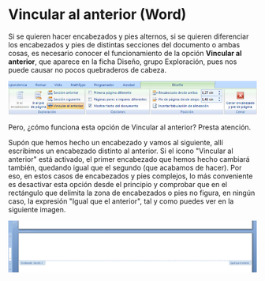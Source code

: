 # Vincular al anterior (Word)

Si se quieren hacer encabezados y pies alternos, si se quieren diferenciar los encabezados y pies de distintas secciones del documento o ambas cosas, es necesario conocer el funcionamiento de la opción **Vincular al anterior**, que aparece en la ficha Diseño, grupo Exploración, pues nos puede causar no pocos quebraderos de cabeza.


![1.30. Vinculación de los encabezados y pies de página en Word 2007. Captura propia.](img/1Imagen_22.jpg)




Pero, ¿cómo funciona esta opción de Vincular al anterior? Presta atención.

Supón que hemos hecho un encabezado y vamos al siguiente, allí escribimos un encabezado distinto al anterior. Si el icono "Vincular al anterior" está activado, el primer encabezado que hemos hecho cambiará también, quedando igual que el segundo (que acabamos de hacer). Por eso, en estos casos de encabezados y pies complejos, lo más conveniente es desactivar esta opción desde el principio y comprobar que en el rectángulo que delimita la zona de encabezados o pies no figura, en ningún caso, la expresión "Igual que el anterior", tal y como puedes ver en la siguiente imagen.


![1.31. Visualización de la pantalla con encabezados y pies de página vinculados en Word 2007. Captura propia.](img/1Imagen_23.jpg)


